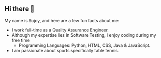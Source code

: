 ## Hi there 👋

My name is Sujoy, and here are a few fun facts about me:

- I work full-time as a Quality Assurance Engineer.
- Although my expertise lies in Software Testing, I enjoy coding during my free time
  - Programming Languages: Python, HTML, CSS, Java & JavaScript.
- I am passionate about sports specifically table tennis.
  
